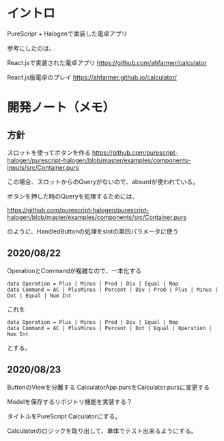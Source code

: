 # イントロ

PureScript + Halogenで実装した電卓アプリ

参考にしたのは、

React.jsで実装された電卓アプリ
https://github.com/ahfarmer/calculator

React.js版電卓のプレイ
https://ahfarmer.github.io/calculator/

# 開発ノート（メモ）

## 方針

スロットを使ってボタンを作る
https://github.com/purescript-halogen/purescript-halogen/blob/master/examples/components-inputs/src/Container.purs

この場合、スロットからのQueryがないので、absurdが使われている。

ボタンを押した時のQueryを処理するためには、

https://github.com/purescript-halogen/purescript-halogen/blob/master/examples/components/src/Container.purs

のように、HandledButtonの処理をslotの第四パラメータに使う

## 2020/08/22

OperationとCommandが複雑なので、一本化する

```
data Operation = Plus | Minus | Prod | Div | Equal | Nop
data Command = AC | PlusMinus | Percent | Div | Prod | Plus | Minus | Dot | Equal | Num Int
```

これを

```
data Operation = Plus | Minus | Prod | Div | Equal | Nop
data Command = AC | PlusMinus | Percent | Dot | Equal | Operation | Num Int
```

とする。

## 2020/08/23

ButtonのViewを分離する
CalculatorApp.pursをCalculator.pursに変更する

Modelを保存するリポジトリ機能を実装する？

タイトルをPureScript Calculatorにする。

Calculatorのロジックを取り出して、単体でテスト出来るようにする。



